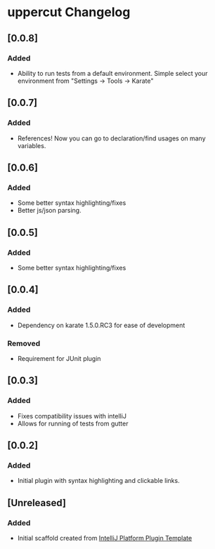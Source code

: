 <!-- Keep a Changelog guide -> https://keepachangelog.com -->

# uppercut Changelog

## [0.0.8]
### Added
- Ability to run tests from a default environment. Simple select your environment from
"Settings -> Tools -> Karate"

## [0.0.7]
### Added
- References! Now you can go to declaration/find usages on many variables.

## [0.0.6]
### Added
- Some better syntax highlighting/fixes
- Better js/json parsing.

## [0.0.5]
### Added
- Some better syntax highlighting/fixes

## [0.0.4]
### Added
- Dependency on karate 1.5.0.RC3 for ease of development

### Removed
- Requirement for JUnit plugin

## [0.0.3]
### Added
- Fixes compatibility issues with intelliJ
- Allows for running of tests from gutter

## [0.0.2]
### Added
- Initial plugin with syntax highlighting and clickable links.

## [Unreleased]
### Added
- Initial scaffold created from [IntelliJ Platform Plugin Template](https://github.com/JetBrains/intellij-platform-plugin-template)
